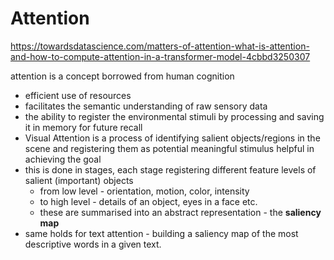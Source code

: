 # Attention

https://towardsdatascience.com/matters-of-attention-what-is-attention-and-how-to-compute-attention-in-a-transformer-model-4cbbd3250307

attention is a concept borrowed from human cognition
- efficient use of resources
- facilitates the semantic understanding of raw sensory data
- the ability to register the environmental stimuli by processing and saving it in memory for future recall
- Visual Attention is a process of identifying salient objects/regions in the scene and registering them as potential meaningful stimulus helpful in achieving the goal
-  this is done in stages, each stage registering different feature levels of salient (important) objects
	- from low level - orientation, motion, color, intensity 
	- to high level - details of an object, eyes in a face etc.
	- these are summarised into an abstract representation - the **saliency map**
- same holds for text attention - building a saliency map of the most descriptive words in a given text.